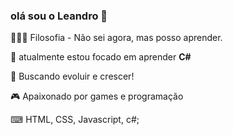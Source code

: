 ###  olá sou o Leandro 👋

🙇🏼‍♂️ Filosofia - Não sei agora, mas posso aprender.

📂 atualmente estou focado em aprender **C#**

🚀 Buscando evoluir e crescer!

🎮 Apaixonado por games e programação

⌨ HTML, CSS, Javascript, c#; 
